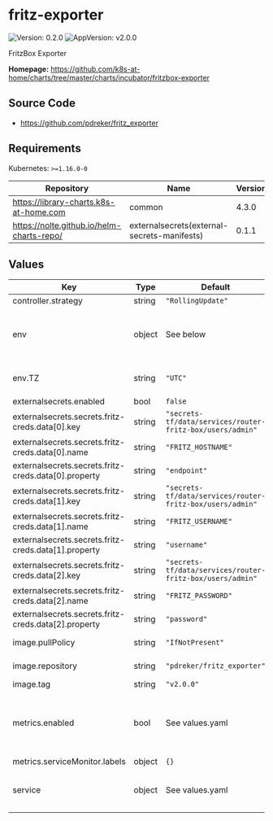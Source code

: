 # fritz-exporter

![Version: 0.2.0](https://img.shields.io/badge/Version-0.2.0-informational?style=flat-square) ![AppVersion: v2.0.0](https://img.shields.io/badge/AppVersion-v2.0.0-informational?style=flat-square)

FritzBox Exporter

**Homepage:** <https://github.com/k8s-at-home/charts/tree/master/charts/incubator/fritzbox-exporter>

## Source Code

* <https://github.com/pdreker/fritz_exporter>

## Requirements

Kubernetes: `>=1.16.0-0`

| Repository | Name | Version |
|------------|------|---------|
| https://library-charts.k8s-at-home.com | common | 4.3.0 |
| https://nolte.github.io/helm-charts-repo/ | externalsecrets(external-secrets-manifests) | 0.1.1 |

## Values

| Key | Type | Default | Description |
|-----|------|---------|-------------|
| controller.strategy | string | `"RollingUpdate"` |  |
| env | object | See below | environment variables. See [application docs](https://docs.miguelndecarvalho.pt/projects/speedtest-exporter/) for more details. |
| env.TZ | string | `"UTC"` | Set the container timezone |
| externalsecrets.enabled | bool | `false` |  |
| externalsecrets.secrets.fritz-creds.data[0].key | string | `"secrets-tf/data/services/router-fritz-box/users/admin"` |  |
| externalsecrets.secrets.fritz-creds.data[0].name | string | `"FRITZ_HOSTNAME"` |  |
| externalsecrets.secrets.fritz-creds.data[0].property | string | `"endpoint"` |  |
| externalsecrets.secrets.fritz-creds.data[1].key | string | `"secrets-tf/data/services/router-fritz-box/users/admin"` |  |
| externalsecrets.secrets.fritz-creds.data[1].name | string | `"FRITZ_USERNAME"` |  |
| externalsecrets.secrets.fritz-creds.data[1].property | string | `"username"` |  |
| externalsecrets.secrets.fritz-creds.data[2].key | string | `"secrets-tf/data/services/router-fritz-box/users/admin"` |  |
| externalsecrets.secrets.fritz-creds.data[2].name | string | `"FRITZ_PASSWORD"` |  |
| externalsecrets.secrets.fritz-creds.data[2].property | string | `"password"` |  |
| image.pullPolicy | string | `"IfNotPresent"` | image pull policy |
| image.repository | string | `"pdreker/fritz_exporter"` | image repository |
| image.tag | string | `"v2.0.0"` | image tag |
| metrics.enabled | bool | See values.yaml | Enable and configure a Prometheus serviceMonitor for the chart under this key. |
| metrics.serviceMonitor.labels | object | `{}` |  |
| service | object | See values.yaml | Configures service settings for the chart. |

